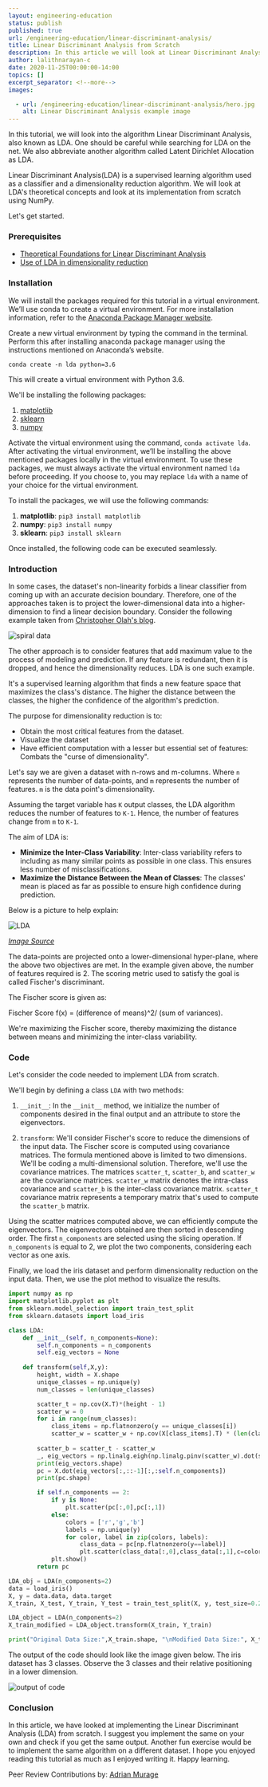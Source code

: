 ```yaml
---
layout: engineering-education
status: publish
published: true
url: /engineering-education/linear-discriminant-analysis/
title: Linear Discriminant Analysis from Scratch
description: In this article we will look at Linear Discriminant Analysis (LDA) theoretical concepts and look at its implementation from scratch using NumPy.
author: lalithnarayan-c
date: 2020-11-25T00:00:00-14:00
topics: []
excerpt_separator: <!--more-->
images:

  - url: /engineering-education/linear-discriminant-analysis/hero.jpg
    alt: Linear Discriminant Analysis example image
---
```

In this tutorial, we will look into the algorithm Linear Discriminant Analysis, also known as LDA. One should be careful while searching for LDA on the net. We also abbreviate another algorithm called Latent Dirichlet Allocation as LDA. 
<!--more-->
Linear Discriminant Analysis(LDA) is a supervised learning algorithm used as a classifier and a dimensionality reduction algorithm. We will look at LDA's theoretical concepts and look at its implementation from scratch using NumPy. 

Let's get started.

### Prerequisites
- [Theoretical Foundations for Linear Discriminant Analysis](https://www.isip.piconepress.com/publications/reports/1998/isip/lda/lda_theory.pdf)
- [Use of LDA in dimensionality reduction](https://machinelearningmastery.com/linear-discriminant-analysis-for-dimensionality-reduction-in-python/)

### Installation
We will install the packages required for this tutorial in a virtual environment. We’ll use conda to create a virtual environment. For more installation information, refer to the [Anaconda Package Manager website](https://www.anaconda.com/products/individual).

Create a new virtual environment by typing the command in the terminal. Perform this after installing anaconda package manager using the instructions mentioned on Anaconda’s website.

`conda create -n lda python=3.6`

This will create a virtual environment with Python 3.6.

We'll be installing the following packages:

1. [matplotlib](https://matplotlib.org/)
2. [sklearn](https://scikit-learn.org/)
3. [numpy](https://numpy.org/)

Activate the virtual environment using the command, `conda activate lda`. After activating the virtual environment, we’ll be installing the above mentioned packages locally in the virtual environment. To use these packages, we must always activate the virtual environment named `lda` before proceeding. If you choose to, you may replace `lda` with a name of your choice for the virtual environment.

To install the packages, we will use the following commands:

1. **matplotlib**: `pip3 install matplotlib`
2. **numpy**: `pip3 install numpy`
3. **sklearn**: `pip3 install sklearn`

Once installed, the following code can be executed seamlessly. 

### Introduction
In some cases, the dataset's non-linearity forbids a linear classifier from coming up with an accurate decision boundary. Therefore, one of the approaches taken is to project the lower-dimensional data into a higher-dimension to find a linear decision boundary. Consider the following example taken from [Christopher Olah's blog](https://colah.github.io/posts/2014-03-NN-Manifolds-Topology/).

![spiral data](/engineering-education/linear-discriminant-analysis/spiral_data.gif)

The other approach is to consider features that add maximum value to the process of modeling and prediction. If any feature is redundant, then it is dropped, and hence the dimensionality reduces. LDA is one such example. 

It's a supervised learning algorithm that finds a new feature space that maximizes the class's distance. The higher the distance between the classes, the higher the confidence of the algorithm's prediction. 

The purpose for dimensionality reduction is to:
- Obtain the most critical features from the dataset. 
- Visualize the dataset
- Have efficient computation with a lesser but essential set of features: Combats the "curse of dimensionality".

Let's say we are given a dataset with n-rows and m-columns.  Where `n` represents the number of data-points, and `m` represents the number of features. `m` is the data point's dimensionality. 

Assuming the target variable has `K` output classes, the LDA algorithm reduces the number of features to `K-1`. Hence, the number of features change from `m` to `K-1`.  

The aim of LDA is:
- **Minimize the Inter-Class Variability**: Inter-class variability refers to including as many similar points as possible in one class. This ensures less number of misclassifications. 
- **Maximize the Distance Between the Mean of Classes**: The classes' mean is placed as far as possible to ensure high confidence during prediction.

Below is a picture to help explain:

![LDA](/engineering-education/linear-discriminant-analysis/lda.png)

[*Image Source*](https://www.bogotobogo.com/python/scikit-learn/scikit_machine_learning_Data_Compresssion_via_Dimensionality_Reduction_2_Linear_Discriminant_Analysis.php)

The data-points are projected onto a lower-dimensional hyper-plane, where the above two objectives are met. In the example given above, the number of features required is 2. The scoring metric used to satisfy the goal is called Fischer's discriminant. 

The Fischer score is given as:

Fischer Score f(x) = (difference of means)^2/ (sum of variances). 

We're maximizing the Fischer score, thereby maximizing the distance between means and minimizing the inter-class variability. 

### Code 
Let's consider the code needed to implement LDA from scratch. 

We'll begin by defining a class `LDA` with two methods:

1. `__init__`: In the `__init__` method, we initialize the number of components desired in the final output and an attribute to store the eigenvectors.

2. `transform`:  We'll consider Fischer's score to reduce the dimensions of the input data. The Fischer score is computed using covariance matrices. The formula mentioned above is limited to two dimensions. We'll be coding a multi-dimensional solution. Therefore, we'll use the covariance matrices. The matrices `scatter_t`, `scatter_b`, and `scatter_w` are the covariance matrices. `scatter_w` matrix denotes the intra-class covariance and `scatter_b` is the inter-class covariance matrix. `scatter_t` covariance matrix represents a temporary matrix that's used to compute the `scatter_b` matrix. 

Using the scatter matrices computed above, we can efficiently compute the eigenvectors. The eigenvectors obtained are then sorted in descending order. The first `n_components` are selected using the slicing operation. If `n_components` is equal to 2, we plot the two components, considering each vector as one axis.

Finally, we load the iris dataset and perform dimensionality reduction on the input data. Then, we use the plot method to visualize the results. 

```py
import numpy as np
import matplotlib.pyplot as plt
from sklearn.model_selection import train_test_split
from sklearn.datasets import load_iris

class LDA:
    def __init__(self, n_components=None):
        self.n_components = n_components
        self.eig_vectors = None
    
    def transform(self,X,y):
        height, width = X.shape
        unique_classes = np.unique(y)
        num_classes = len(unique_classes)

        scatter_t = np.cov(X.T)*(height - 1)
        scatter_w = 0
        for i in range(num_classes):
            class_items = np.flatnonzero(y == unique_classes[i])
            scatter_w = scatter_w + np.cov(X[class_items].T) * (len(class_items)-1)
        
        scatter_b = scatter_t - scatter_w
        _, eig_vectors = np.linalg.eigh(np.linalg.pinv(scatter_w).dot(scatter_b))
        print(eig_vectors.shape)
        pc = X.dot(eig_vectors[:,::-1][:,:self.n_components])
        print(pc.shape)

        if self.n_components == 2:
            if y is None:
                plt.scatter(pc[:,0],pc[:,1])
            else:
                colors = ['r','g','b']
                labels = np.unique(y)
                for color, label in zip(colors, labels):
                    class_data = pc[np.flatnonzero(y==label)]
                    plt.scatter(class_data[:,0],class_data[:,1],c=color)
            plt.show()
        return pc

LDA_obj = LDA(n_components=2)
data = load_iris()
X, y = data.data, data.target
X_train, X_test, Y_train, Y_test = train_test_split(X, y, test_size=0.2)

LDA_object = LDA(n_components=2)
X_train_modified = LDA_object.transform(X_train, Y_train)

print("Original Data Size:",X_train.shape, "\nModified Data Size:", X_train_modified.shape)
```
The output of the code should look like the image given below. The iris dataset has 3 classes. Observe the 3 classes and their relative positioning in a lower dimension.

![output of code](/engineering-education/linear-discriminant-analysis/output.jpg)

### Conclusion
In this article, we have looked at implementing the Linear Discriminant Analysis (LDA) from scratch. I suggest you implement the same on your own and check if you get the same output. Another fun exercise would be to implement the same algorithm on a different dataset. I hope you enjoyed reading this tutorial as much as I enjoyed writing it. Happy learning.

Peer Review Contributions by: [Adrian Murage](/engineering-education/authors/adrian-murage/)
